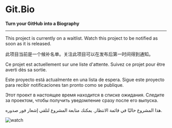 # Git.Bio

**Turn your GitHub into a Biography**

---

This project is currently on a waitlist. Watch this project to be notified as soon as it is released.

此项目当前是一个候补名单。关注此项目可以在发布后第一时间得到通知。

Ce projet est actuellement sur une liste d'attente. Suivez ce projet pour être averti dès sa sortie.

Este proyecto está actualmente en una lista de espera. Sigue este proyecto para recibir notificaciones tan pronto como se publique.

Этот проект в настоящее время находится в списке ожидания. Следите за проектом, чтобы получить уведомление сразу после его выпуска.

هذا المشروع حاليًا في قائمة الانتظار. يمكنك متابعة المشروع لتلقي إشعار فور صدوره.

![watch](https://github.com/user-attachments/assets/4601184c-7e8e-4531-9a49-938be1ac2dfc)

